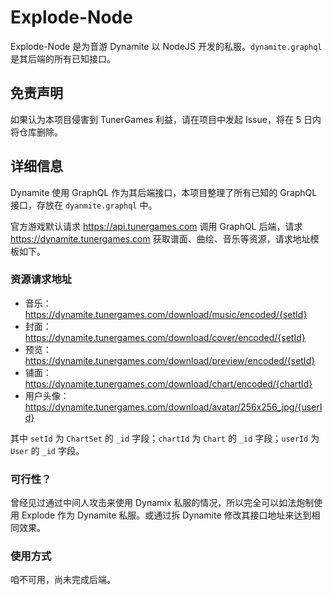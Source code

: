# Explode-Node

Explode-Node 是为音游 Dynamite 以 NodeJS 开发的私服。`dynamite.graphql` 是其后端的所有已知接口。

## 免责声明

如果认为本项目侵害到 TunerGames 利益，请在项目中发起 Issue，将在 5 日内将仓库删除。

## 详细信息

Dynamite 使用 GraphQL 作为其后端接口，本项目整理了所有已知的 GraphQL 接口，存放在 `dyanmite.graphql` 中。

官方游戏默认请求 <https://api.tunergames.com> 调用 GraphQL 后端，请求 <https://dynamite.tunergames.com> 获取谱面、曲绘、音乐等资源，请求地址模板如下。

### 资源请求地址

- 音乐：<https://dynamite.tunergames.com/download/music/encoded/{setId}>
- 封面：<https://dynamite.tunergames.com/download/cover/encoded/{setId}>
- 预览：<https://dynamite.tunergames.com/download/preview/encoded/{setId}>
- 铺面：<https://dynamite.tunergames.com/download/chart/encoded/{chartId}>
- 用户头像：<https://dynamite.tunergames.com/download/avatar/256x256_jpg/{userId}>

其中 `setId` 为 `ChartSet` 的 `_id` 字段；`chartId` 为 `Chart` 的 `_id` 字段；`userId` 为 `User` 的 `_id` 字段。

### 可行性？

曾经见过通过中间人攻击来使用 Dynamix 私服的情况，所以完全可以如法炮制使用 Explode 作为 Dynamite 私服。或通过拆 Dynamite 修改其接口地址来达到相同效果。

### 使用方式

咱不可用，尚未完成后端。